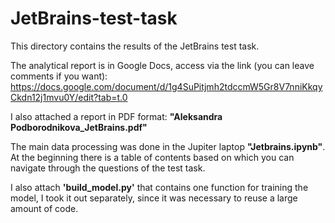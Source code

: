 # JetBrains-test-task
This directory contains the results of the JetBrains test task.

The analytical report is in Google Docs, access via the link (you can leave comments if you want): https://docs.google.com/document/d/1g4SuPitjmh2tdccmW5Gr8V7nniKkqyCkdn12j1mvu0Y/edit?tab=t.0

I also attached a report in PDF format: **"Aleksandra Podborodnikova_JetBrains.pdf"**

The main data processing was done in the Jupiter laptop **"Jetbrains.ipynb"**. At the beginning there is a table of contents based on which you can navigate through the questions of the test task.

I also attach **'build_model.py'** that contains one function for training the model, I took it out separately, since it was necessary to reuse a large amount of code.
